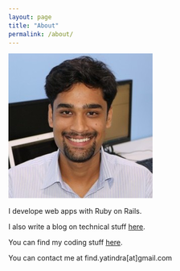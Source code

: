 ```yaml
---
layout: page
title: "About"
permalink: /about/
---
```

![me](/assets/yatindra.jpg)


I develope web apps with Ruby on Rails.

I also write a blog on technical stuff [here]({{site.url}}/archives).

You can find my coding stuff [here](http://www.github.com/yatindrarao).

You can contact me at find.yatindra[at]gmail.com
